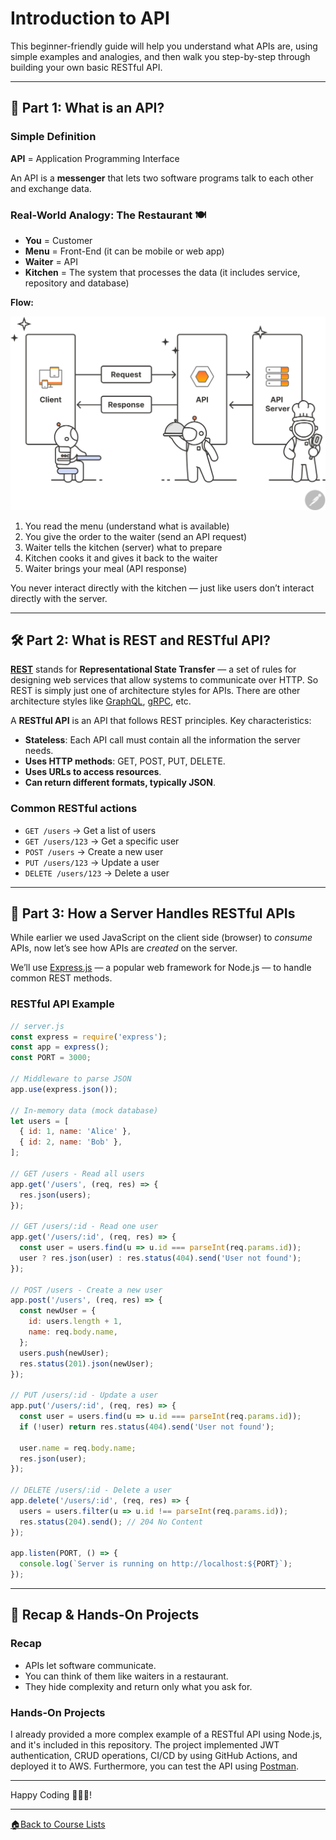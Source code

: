 # Introduction to API

This beginner-friendly guide will help you understand what APIs are, using simple examples and analogies, and then walk you step-by-step through building your own basic RESTful API.

---

## 📘 Part 1: What is an API?

### Simple Definition

**API** = Application Programming Interface

An API is a **messenger** that lets two software programs talk to each other and exchange data.

### Real-World Analogy: The Restaurant 🍽️

- **You** = Customer  
- **Menu** = Front-End (it can be mobile or web app)  
- **Waiter** = API  
- **Kitchen** = The system that processes the data (it includes service, repository and database)

**Flow:**

![diagram-what-is-an-api-postman-illustration](./images/diagram-what-is-an-api-postman-illustration.svg)

1. You read the menu (understand what is available)  
2. You give the order to the waiter (send an API request)  
3. Waiter tells the kitchen (server) what to prepare  
4. Kitchen cooks it and gives it back to the waiter  
5. Waiter brings your meal (API response)

You never interact directly with the kitchen — just like users don’t interact directly with the server.

---

## 🛠️ Part 2: What is REST and RESTful API?

**[REST](https://restfulapi.net)** stands for **Representational State Transfer** — a set of rules for designing web services that allow systems to communicate over HTTP. So REST is simply just one of architecture styles for APIs. There are other architecture styles like [GraphQL](https://graphql.org/learn/), [gRPC](https://grpc.io), etc.

A **RESTful API** is an API that follows REST principles. Key characteristics:

- **Stateless**: Each API call must contain all the information the server needs.
- **Uses HTTP methods**: GET, POST, PUT, DELETE.
- **Uses URLs to access resources**.
- **Can return different formats, typically JSON**.

### Common RESTful actions

- `GET /users` → Get a list of users
- `GET /users/123` → Get a specific user
- `POST /users` → Create a new user
- `PUT /users/123` → Update a user
- `DELETE /users/123` → Delete a user

---

## 🧠 Part 3: How a Server Handles RESTful APIs

While earlier we used JavaScript on the client side (browser) to *consume* APIs, now let’s see how APIs are *created* on the server.

We’ll use [Express.js](https://expressjs.com/) — a popular web framework for Node.js — to handle common REST methods.

### RESTful API Example

```javascript
// server.js
const express = require('express');
const app = express();
const PORT = 3000;

// Middleware to parse JSON
app.use(express.json());

// In-memory data (mock database)
let users = [
  { id: 1, name: 'Alice' },
  { id: 2, name: 'Bob' },
];

// GET /users - Read all users
app.get('/users', (req, res) => {
  res.json(users);
});

// GET /users/:id - Read one user
app.get('/users/:id', (req, res) => {
  const user = users.find(u => u.id === parseInt(req.params.id));
  user ? res.json(user) : res.status(404).send('User not found');
});

// POST /users - Create a new user
app.post('/users', (req, res) => {
  const newUser = {
    id: users.length + 1,
    name: req.body.name,
  };
  users.push(newUser);
  res.status(201).json(newUser);
});

// PUT /users/:id - Update a user
app.put('/users/:id', (req, res) => {
  const user = users.find(u => u.id === parseInt(req.params.id));
  if (!user) return res.status(404).send('User not found');

  user.name = req.body.name;
  res.json(user);
});

// DELETE /users/:id - Delete a user
app.delete('/users/:id', (req, res) => {
  users = users.filter(u => u.id !== parseInt(req.params.id));
  res.status(204).send(); // 204 No Content
});

app.listen(PORT, () => {
  console.log(`Server is running on http://localhost:${PORT}`);
});
```

---

## 🔄 Recap & Hands-On Projects

### Recap

- APIs let software communicate.
- You can think of them like waiters in a restaurant.
- They hide complexity and return only what you ask for.

### Hands-On Projects

I already provided a more complex example of a RESTful API using Node.js, and it's included in this repository. The project implemented JWT authentication, CRUD operations, CI/CD by using GitHub Actions, and deployed it to AWS. Furthermore, you can test the API using [Postman](https://www.postman.com/solar-satellite-244046/cisnux/request/wqris37/add-user-with-valid-payload).

---

Happy Coding 👨🏻‍💻!

---
[🏠Back to Course Lists](https://odp-bni-330.github.io/)
